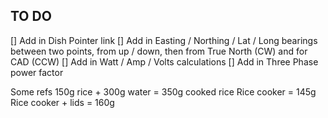 ## TO DO

[] Add in Dish Pointer link
[] Add in Easting / Northing / Lat / Long bearings between two points, from up / down, then from True North (CW) and for CAD (CCW)
[] Add in Watt / Amp / Volts calculations
[] Add in Three Phase power factor

Some refs
150g rice + 300g water = 350g cooked rice
Rice cooker = 145g
Rice cooker + lids = 160g
